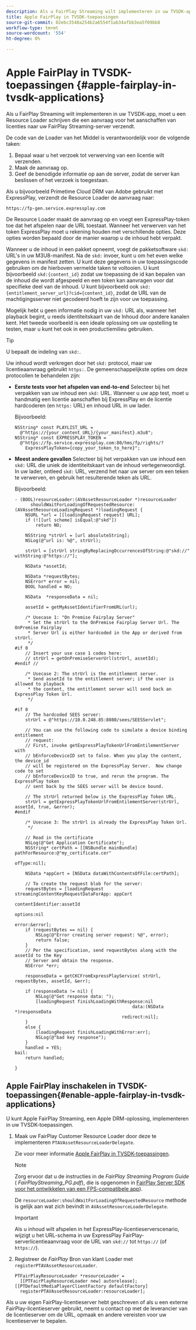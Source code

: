 ```yaml
---
description: Als u FairPlay Streaming wilt implementeren in uw TVSDK-app, moet u een Resource Loader schrijven die een aanvraag voor het aanschaffen van licenties naar uw FairPlay Streaming-server verzendt.
title: Apple FairPlay in TVSDK-toepassingen
source-git-commit: 02ebc3548a254b2a6554f1ab34afbb3ea5f09bb8
workflow-type: tm+mt
source-wordcount: '554'
ht-degree: 0%

---
```


# Apple FairPlay in TVSDK-toepassingen  {#apple-fairplay-in-tvsdk-applications}

Als u FairPlay Streaming wilt implementeren in uw TVSDK-app, moet u een Resource Loader schrijven die een aanvraag voor het aanschaffen van licenties naar uw FairPlay Streaming-server verzendt.

De code van de Loader van het Middel is verantwoordelijk voor de volgende taken:

1. Bepaal waar u het verzoek tot verwerving van een licentie wilt verzenden.
1. Maak de aanvraag op.
1. Geef de benodigde informatie op aan de server, zodat de server kan beslissen of het verzoek is toegestaan.

Als u bijvoorbeeld Primetime Cloud DRM van Adobe gebruikt met ExpressPlay, verzendt de Resource Loader de aanvraag naar:

```
https://fp-gen.service.expressplay.com
```

De Resource Loader maakt de aanvraag op en voegt een ExpressPlay-token toe dat het afspelen naar de URL toestaat. Wanneer het verwerven van het token ExpressPlay moet u rekening houden met verschillende opties. Deze opties worden bepaald door de manier waarop u de inhoud hebt verpakt.

Wanneer u de inhoud in een pakket opneemt, voegt de pakketsoftware `skd:` URL&#39;s in uw M3U8-manifest. Na de `skd:` invoer, kunt u om het even welke gegevens in manifest zetten. U kunt deze gegevens in uw toepassingscode gebruiken om de hierboven vermelde taken te voltooien. U kunt bijvoorbeeld `skd:{content_id}` zodat uw toepassing de id kan bepalen van de inhoud die wordt afgespeeld en een token kan aanvragen voor dat specifieke deel van de inhoud. U kunt bijvoorbeeld ook `skd:{entitlement_server_url}?cid={content_id}`, zodat de URL van de machtigingsserver niet gecodeerd hoeft te zijn voor uw toepassing.

Mogelijk hebt u geen informatie nodig in uw `skd:` URL als, wanneer het playback begint, u reeds identiteitskaart van de Inhoud door andere kanalen kent. Het tweede voorbeeld is een ideale oplossing om uw opstelling te testen, maar u kunt het ook in een productiemilieu gebruiken.

>[!TIP]
>
>U bepaalt de indeling van `skd:`.

Uw inhoud wordt verkregen door het `skd:` protocol, maar uw licentieaanvraag gebruikt `https:`. De gemeenschappelijkste opties om deze protocollen te behandelen zijn:

* **Eerste tests voor het afspelen van end-to-end** Selecteer bij het verpakken van uw inhoud een `skd:` URL. Wanneer u uw app test, moet u handmatig een licentie aanschaffen bij ExpressPlay en de licentie hardcoderen (en `https:` URL) en inhoud URL in uw lader.

  Bijvoorbeeld:

  ```
  NSString* const PLAYLIST_URL =  
    @"https://{your_content_URL}/{your_manifest}.m3u8"; 
  NSString* const EXPRESSPLAY_TOKEN =  
    @"https://fp.service.expressplay.com:80/hms/fp/rights/? 
      ExpressPlayToken={copy_your_token_to_here}";
  ```

* **Meest andere gevallen** Selecteer bij het verpakken van uw inhoud een `skd:` URL die uniek de identiteitskaart van de inhoud vertegenwoordigt. In uw lader, ontleed `skd:` URL, verzend het naar uw server om een teken te verwerven, en gebruik het resulterende teken als URL.

  Bijvoorbeeld:

  ```
  - (BOOL)resourceLoader:(AVAssetResourceLoader *)resourceLoader  
        shouldWaitForLoadingOfRequestedResource:(AVAssetResourceLoadingRequest *)loadingRequest { 
      NSURL *url = [[loadingRequest request] URL]; 
      if (![[url scheme] isEqual:@"skd"]) 
          return NO; 
  
      NSString *strUrl = [url absoluteString]; 
      NSLog(@"url is: %@", strUrl); 
  
      strUrl = [strUrl stringByReplacingOccurrencesOfString:@"skd://" withString:@"https://"]; 
  
      NSData *assetId; 
  
      NSData *requestBytes; 
      NSError* error = nil; 
      BOOL handled = NO; 
  
      NSData  *responseData = nil; 
  
      assetId = getMyAssetIdentifierFromURL(url); 
  
      /* Usecase 1: "On Premise Fairplay Server" 
       * Set the strUrl to the OnPremise Fairplay Server Url. The OnPremise Fairplay  
       * Server Url is either hardcoded in the App or derived from strUrl. 
       */ 
  #if 0  
      // Insert your use case 1 codes here: 
      // strUrl = getOnPremiseServerUrl(strUrl, assetId); 
  #endif // 
  
      /* Usecase 2: The strUrl is the entitlement server. 
       * Send assetId to the entitlement server; if the user is allowed to playback  
       * the content, the entitlement server will send back an ExpressPlay Token Url. 
       */ 
  
  #if 0 
      // The hardcoded SEES server: 
      strUrl = @"https://10.0.248.85:8080/sees/SEESServlet"; 
  
      // You can use the following code to simulate a device binding entitlement  
      // request:  
      // First, invoke getExpressPlayTokenUrlFromEntilementServer with  
      // bEnforceDeviceID set to false. When you play the content, the device_id  
      // will be registered on the ExpressPlay Server.  Now change code to set  
      // bEnforceDeviceID to true, and rerun the program. The ExpressPlay token  
      // sent back by the SEES server will be device bound. 
  
      // The strUrl returned below is the ExpressPlay Token URL. 
      strUrl = getExpressPlayTokenUrlFromEntilementServer(strUrl, assetId, true, &error); 
  #endif 
  
      /* Usecase 3: The strUrl is already the ExpressPlay Token Url. 
       */ 
  
      // Read in the certificate 
      NSLog(@"Get Application Certificate"); 
      NSString* certPath = [[NSBundle mainBundle] pathForResource:@"my_certificate.cer"  
                                                           ofType:nil]; 
  
      NSData *appCert = [NSData dataWithContentsOfFile:certPath]; 
  
      // To create the request blob for the server: 
      requestBytes = [loadingRequest streamingContentKeyRequestDataForApp: appCert 
                                                        contentIdentifier:assetId  
                                                                  options:nil  
                                                                    error:&error]; 
      if (requestBytes == nil) { 
          NSLog(@"Error creating server request: %@", error); 
          return false; 
      } 
      // Per the specification, send requestBytes along with the assetId to the Key 
      // Server and obtain the response. 
      NSError *err; 
  
      responseData = getCKCFromExpressPlayService( strUrl, requestBytes, assetId, &err); 
  
      if (responseData != nil) { 
          NSLog(@"Get response data: "); 
          [loadingRequest finishLoadingWithResponse:nil  
                                               data:(NSData *)responseData 
                                           redirect:nil]; 
      } 
      else { 
          [loadingRequest finishLoadingWithError:err]; 
          NSLog(@"bad key response"); 
      } 
      handled = YES; 
  bail: 
      return handled; 
  
  }
  ```

## Apple FairPlay inschakelen in TVSDK-toepassingen{#enable-apple-fairplay-in-tvsdk-applications}

U kunt Apple FairPlay Streaming, een Apple DRM-oplossing, implementeren in uw TVSDK-toepassingen.

1. Maak uw FairPlay Customer Resource Loader door deze te implementeren `PTAVAssetResourceLoaderDelegate`.

   Zie voor meer informatie [Apple FairPlay in TVSDK-toepassingen](../../../tvsdk-1.4-for-ios/c-psdk-ios-1.4-drm-content-security/c-psdk-ios-1.4-apple-fairplay-tvsdk/c-psdk-ios-1.4-apple-fairplay-tvsdk.md).

   >[!NOTE]
   >
   >Zorg ervoor dat u de instructies in de *FairPlay Streaming Program Guide* ( *FairPlayStreaming_PG.pdf*), die is opgenomen in [FairPlay Server SDK voor het ontwikkelen van een FPS-compatibele app](https://developer.apple.com/services-account/download?path=/Developer_Tools/FairPlay_Streaming_SDK/FairPlay_Streaming_Server_SDK.zip)).

   De `resourceLoader:shouldWaitForLoadingOfRequestedResource` methode is gelijk aan wat zich bevindt in `AVAssetResourceLoaderDelegate`.

   >[!IMPORTANT]
   >
   >Als u inhoud wilt afspelen in het ExpressPlay-licentieserverscenario, wijzigt u het URL-schema in uw ExpressPlay FairPlay-serverlicentieaanvraag voor de URL van `skd://` tot `https://` (of `https://`).

1. Registreer de *FairPlay* Bron van klant Loader met `registerPTAVAssetResourceLoader`.

   ```
   PTFairPlayResourceLoader *resourceLoader =  
     [[PTFairPlayResourceLoader new] autorelease];  
   [[PTDefaultMediaPlayerClientFactory defaultFactory]  
     registerPTAVAssetResourceLoader:resourceLoader];
   ```

Als u uw eigen FairPlay-licentieserver hebt geschreven of als u een externe FairPlay-licentieserver gebruikt, neemt u contact op met de leverancier van de licentieserver om de URL, opmaak en andere vereisten voor uw licentieserver te bepalen.
